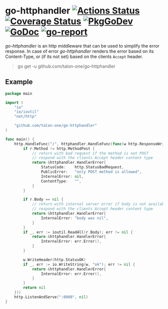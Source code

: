 # go-httphandler [![Actions Status](https://github.com/talon-one/go-httphandler/workflows/CI/badge.svg)](https://github.com/talon-one/go-httphandler/actions) [![Coverage Status](https://coveralls.io/repos/github/talon-one/go-httphandler/badge.svg?branch=master)](https://coveralls.io/github/talon-one/go-httphandler?branch=master) [![PkgGoDev](https://img.shields.io/badge/pkg.go.dev-reference-blue)](https://pkg.go.dev/github.com/talon-one/go-httphandler) [![GoDoc](https://godoc.org/github.com/talon-one/go-httphandler?status.svg)](https://godoc.org/github.com/talon-one/go-httphandler) [![go-report](https://goreportcard.com/badge/github.com/talon-one/go-httphandler)](https://goreportcard.com/report/github.com/talon-one/go-httphandler)

*go-httphandler* is an http middleware that can be used to simplify the error response.
In case of error *go-httphandler* renders the error based on its Content-Type, or (if its not set) based on the clients
`Accept` header.

> go get -u github.com/talon-one/go-httphandler

## Example

```go
package main

import (
	"io"
	"io/ioutil"
	"net/http"

	"github.com/talon-one/go-httphandler"
)

func main() {
	http.HandleFunc("/", httphandler.HandleFunc(func(w http.ResponseWriter, r *http.Request) *httphandler.HandlerError {
		if r.Method != http.MethodPost {
			// return with bad request if the method is not POST
			// respond with the clients Accept header content type
			return &httphandler.HandlerError{
				StatusCode:    http.StatusBadRequest,
				PublicError:   "only POST method is allowed",
				InternalError: nil,
				ContentType:   "",
			}
		}

		if r.Body == nil {
			// return with internal server error if body is not available
			// respond with the clients Accept header content type
			return &httphandler.HandlerError{
				InternalError: "body was nil",
			}
		}
		if _, err := ioutil.ReadAll(r.Body); err != nil {
			return &httphandler.HandlerError{
				InternalError: err.Error(),
			}
		}

		w.WriteHeader(http.StatusOK)
		if _, err := io.WriteString(w, "ok"); err != nil {
			return &httphandler.HandlerError{
				InternalError: err.Error(),
			}
		}
		return nil
	}))
	http.ListenAndServe(":8000", nil)
}
```
